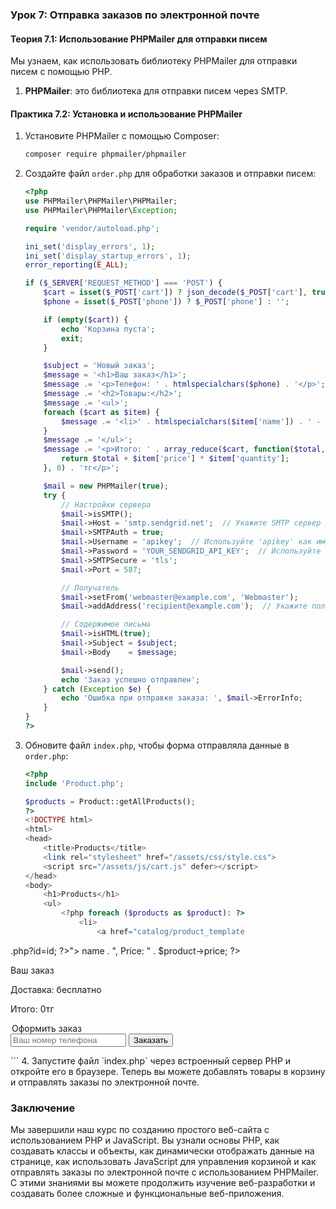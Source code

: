 ### Урок 7: Отправка заказов по электронной почте

#### Теория 7.1: Использование PHPMailer для отправки писем

Мы узнаем, как использовать библиотеку PHPMailer для отправки писем с помощью PHP.

1. **PHPMailer**: это библиотека для отправки писем через SMTP.

#### Практика 7.2: Установка и использование PHPMailer

1. Установите PHPMailer с помощью Composer:
   ```sh
   composer require phpmailer/phpmailer
   ```
2. Создайте файл `order.php` для обработки заказов и отправки писем:
   ```php
   <?php
   use PHPMailer\PHPMailer\PHPMailer;
   use PHPMailer\PHPMailer\Exception;

   require 'vendor/autoload.php';

   ini_set('display_errors', 1);
   ini_set('display_startup_errors', 1);
   error_reporting(E_ALL);

   if ($_SERVER['REQUEST_METHOD'] === 'POST') {
       $cart = isset($_POST['cart']) ? json_decode($_POST['cart'], true) : [];
       $phone = isset($_POST['phone']) ? $_POST['phone'] : '';

       if (empty($cart)) {
           echo 'Корзина пуста';
           exit;
       }

       $subject = 'Новый заказ';
       $message = '<h1>Ваш заказ</h1>';
       $message .= '<p>Телефон: ' . htmlspecialchars($phone) . '</p>';
       $message .= '<h2>Товары:</h2>';
       $message .= '<ul>';
       foreach ($cart as $item) {
           $message .= '<li>' . htmlspecialchars($item['name']) . ' - ' . htmlspecialchars($item['quantity']) . ' шт. - ' . htmlspecialchars($item['price']) . 'тг</li>';
       }
       $message .= '</ul>';
       $message .= '<p>Итого: ' . array_reduce($cart, function($total, $item) {
           return $total + $item['price'] * $item['quantity'];
       }, 0) . 'тг</p>';

       $mail = new PHPMailer(true);
       try {
           // Настройки сервера
           $mail->isSMTP();
           $mail->Host = 'smtp.sendgrid.net';  // Укажите SMTP сервер SendGrid
           $mail->SMTPAuth = true;
           $mail->Username = 'apikey';  // Используйте 'apikey' как имя пользователя
           $mail->Password = 'YOUR_SENDGRID_API_KEY';  // Используйте ваш API ключ
           $mail->SMTPSecure = 'tls';
           $mail->Port = 587;

           // Получатель
           $mail->setFrom('webmaster@example.com', 'Webmaster');
           $mail->addAddress('recipient@example.com');  // Укажите получателя

           // Содержимое письма
           $mail->isHTML(true);
           $mail->Subject = $subject;
           $mail->Body    = $message;

           $mail->send();
           echo 'Заказ успешно отправлен';
       } catch (Exception $e) {
           echo 'Ошибка при отправке заказа: ', $mail->ErrorInfo;
       }
   }
   ?>
   ```
3. Обновите файл `index.php`, чтобы форма отправляла данные в `order.php`:
   ```php
   <?php
   include 'Product.php';

   $products = Product::getAllProducts();
   ?>
   <!DOCTYPE html>
   <html>
   <head>
       <title>Products</title>
       <link rel="stylesheet" href="/assets/css/style.css">
       <script src="/assets/js/cart.js" defer></script>
   </head>
   <body>
       <h1>Products</h1>
       <ul>
           <?php foreach ($products as $product): ?>
               <li>
                   <a href="catalog/product_template

.php?id=<?php echo $product->id; ?>">
                       <?php echo "Product: " . $product->name . ", Price: " . $product->price; ?>
                   </a>
               </li>
           <?php endforeach; ?>
       </ul>
       <div class="basket-block">
           <p class="offer">Ваш заказ</p>
           <div class="cart-items"></div>
           <p class="delievery">Доставка: бесплатно</p>
           <p class="total">Итого: <span>0тг</span></p>
           <form action="order.php" method="POST">
               <legend class="get-order">Оформить заказ</legend>
               <input type="hidden" name="cart" class="cart-input">
               <input type="Phone" name="phone" placeholder="Ваш номер телефона" class="phone-number" required>
               <button type="submit" class="get">Заказать</button>
           </form>
       </div>
   </body>
   </html>
   ```
4. Запустите файл `index.php` через встроенный сервер PHP и откройте его в браузере. Теперь вы можете добавлять товары в корзину и отправлять заказы по электронной почте.

### Заключение

Мы завершили наш курс по созданию простого веб-сайта с использованием PHP и JavaScript. Вы узнали основы PHP, как создавать классы и объекты, как динамически отображать данные на странице, как использовать JavaScript для управления корзиной и как отправлять заказы по электронной почте с использованием PHPMailer. С этими знаниями вы можете продолжить изучение веб-разработки и создавать более сложные и функциональные веб-приложения.